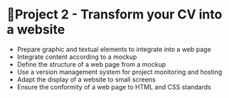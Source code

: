 # 📎Project 2 - Transform your CV into a website 

* Prepare graphic and textual elements to integrate into a web page
* Integrate content according to a mockup
* Define the structure of a web page from a mockup
* Use a version management system for project monitoring and hosting
* Adapt the display of a website to small screens
* Ensure the conformity of a web page to HTML and CSS standards  

